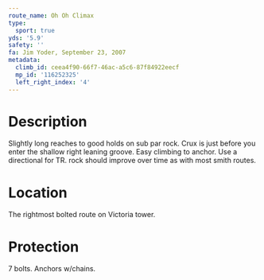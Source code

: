 ```yaml
---
route_name: Oh Oh Climax
type:
  sport: true
yds: '5.9'
safety: ''
fa: Jim Yoder, September 23, 2007
metadata:
  climb_id: ceea4f90-66f7-46ac-a5c6-87f84922eecf
  mp_id: '116252325'
  left_right_index: '4'
---
```

# Description
Slightly long reaches to good holds on sub par rock. Crux is just before you enter the shallow right leaning groove. Easy climbing to anchor. Use a directional for TR. rock should improve over time as with most smith routes.

# Location
The rightmost bolted route on Victoria tower.

# Protection
7 bolts. Anchors w/chains.
